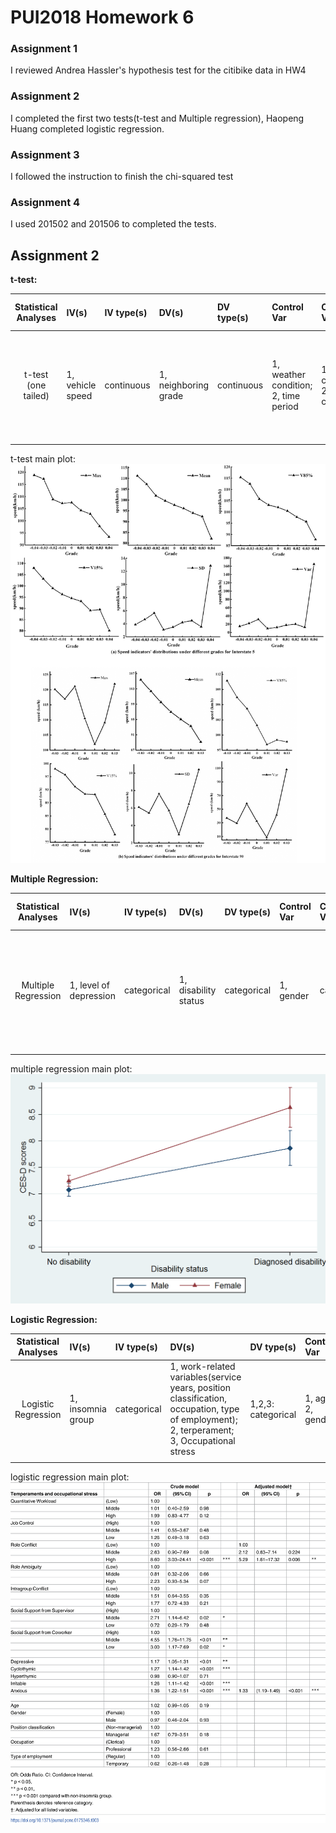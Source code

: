 # PUI2018 Homework 6

### Assignment 1
I reviewed Andrea Hassler's hypothesis test for the citibike data in HW4

### Assignment 2
I completed the first two tests(t-test and Multiple regression), Haopeng Huang completed logistic regression.

### Assignment 3
I followed the instruction to finish the chi-squared test

### Assignment 4
I used 201502 and 201506 to completed the tests.

## Assignment 2
**t-test:**

| **Statistical Analyses**	|  **IV(s)**  |  **IV type(s)** |  **DV(s)**  |  **DV type(s)**  |  **Control Var** | **Control Var type**  | **Question to be answered** | **_H0_** | **alpha** | **link to paper**| 
|:----------:|:----------|:------------|:-------------|:-------------|:------------|:------------- |:------------------|:----:|:-------:|:-------|
t-test (one tailed)	|1, vehicle speed | continuous |1, neighboring grade| continuous |1, weather condition; 2, time period | 1, categorical; 2, categorical |vehicle speed may be affected by neighboring grades | a speed at a smaller grade equals that at a neighboring larger grade | 0.05 | [Evaluating the impacts of grades on vehicular speeds on interstate highways](https://journals.plos.org/plosone/article?id=10.1371/journal.pone.0184142) |
  |||||||||
t-test main plot:
![t-test](t-test.PNG)

**Multiple Regression:**

| **Statistical Analyses**	|  **IV(s)**  |  **IV type(s)** |  **DV(s)**  |  **DV type(s)**  |  **Control Var** | **Control Var type**  | **Question to be answered** | **_H0_** | **alpha** | **link to paper**| 
|:----------:|:----------|:------------|:-------------|:-------------|:------------|:------------- |:------------------|:----:|:-------:|:-------|
Multiple Regression|1, level of depression | categorical |1, disability status| categorical | 1, gender |categorical|the relationship between the level of depression and disability status among Korean adults |None | 0.05 | [Relationship between Physical Disability and Depression by Gender: A Panel Regression Model](https://journals.plos.org/plosone/article?id=10.1371/journal.pone.0166238) |
  |||||||||
multiple regression main plot:
![multiple regression](Multiple_regression.PNG)

**Logistic Regression:**

| **Statistical Analyses**	|  **IV(s)**  |  **IV type(s)** |  **DV(s)**  |  **DV type(s)**  |  **Control Var** | **Control Var type**  | **Question to be answered** | **_H0_** | **alpha** | **link to paper**| 
|:----------:|:----------|:------------|:-------------|:-------------|:------------|:------------- |:------------------|:----:|:-------:|:-------|
Logistic Regression|1, insomnia group| categorical | 1, work-related variables(service years, position classification, occupation, type of employment); 2, terperament; 3, Occupational stress|1,2,3: categorical|1, age; 2, gender |1, numerical; 2, categorical |clarify the relationships between temperament, occupational stress, and insomnia | None | 0.05 | [Relationships between temperaments, occupational stress, and insomnia among Japanese workers](https://journals.plos.org/plosone/article?id=10.1371/journal.pone.0175346) |
  |||||||||
logistic regression main plot:
![logistic regression](Logistic_regression.PNG)

